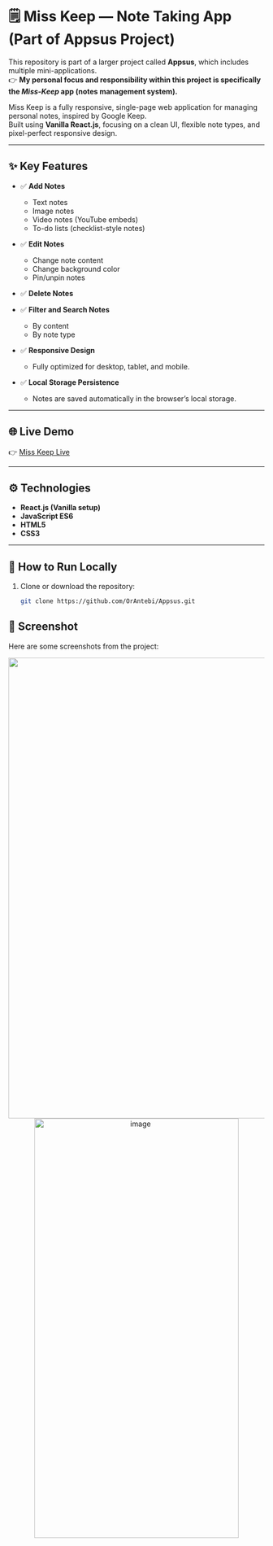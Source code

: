 # 🗒️ Miss Keep — Note Taking App (Part of Appsus Project)

This repository is part of a larger project called **Appsus**, which includes multiple mini-applications.  
👉 **My personal focus and responsibility within this project is specifically the _Miss-Keep_ app (notes management system).**

Miss Keep is a fully responsive, single-page web application for managing personal notes, inspired by Google Keep.  
Built using **Vanilla React.js**, focusing on a clean UI, flexible note types, and pixel-perfect responsive design.

---

## ✨ Key Features

- ✅ **Add Notes**
  - Text notes
  - Image notes
  - Video notes (YouTube embeds)
  - To-do lists (checklist-style notes)

- ✅ **Edit Notes**
  - Change note content
  - Change background color
  - Pin/unpin notes

- ✅ **Delete Notes**

- ✅ **Filter and Search Notes**
  - By content
  - By note type

- ✅ **Responsive Design**
  - Fully optimized for desktop, tablet, and mobile.

- ✅ **Local Storage Persistence**
  - Notes are saved automatically in the browser’s local storage.

---

## 🌐 Live Demo

👉 [Miss Keep Live](https://orantebi.github.io/Appsus/#/note)

---

## ⚙️ Technologies

- **React.js (Vanilla setup)**
- **JavaScript ES6**
- **HTML5**
- **CSS3**

---

## 🚀 How to Run Locally

1. Clone or download the repository:
   ```bash
   git clone https://github.com/OrAntebi/Appsus.git

## 📸 Screenshot

Here are some screenshots from the project:

<p align="center">
  <img width="1898" height="906" alt="image" src="https://github.com/user-attachments/assets/af3ca57c-4465-40bd-9b74-35bd14a65302" />
  <img width="402" height="825" alt="image" src="https://github.com/user-attachments/assets/5a2ce4b5-c3aa-4e38-a3dd-5dbac4c76c51" />
</p>
